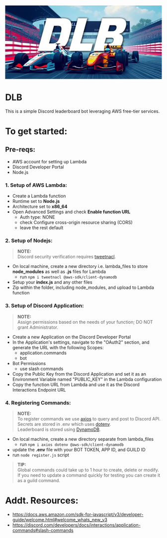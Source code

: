 <p align="center">
  <img src="assets/banner3.jpg" alt="DLB Banner">
</p>

# DLB
This is a simple Discord leaderboard bot leveraging AWS free-tier services.

# To get started:
## Pre-reqs:
- AWS account for setting up Lambda  
-  Discord Developer Portal  
-  Node.js

### 1. Setup of AWS Lambda:
- Create a Lambda function
- Runtime set to **Node.js**
- Architecture set to **x86_64**
- Open Advanced Settings and check **Enable function URL**
  - Auth type: NONE
  - check Configure cross-origin resource sharing (CORS)
  - leave the rest default

### 2. Setup of Nodejs:
> **NOTE:**<br>
> Discord security verification requires [tweetnacl](https://discord.com/developers/docs/interactions/receiving-and-responding#security-and-authorization).
- On local machine, create a new directory i.e. lambda_files to store **node_modules** as well as **.js** files for Lambda
  - run `npm i tweetnacl @aws-sdk/client-dynamodb`
- Setup your **index.js** and any other files
- Zip within the folder, including node_modules, and upload to Lambda function

### 3. Setup of Discord Application:
> **NOTE:**<br>
> Assign permissions based on the needs of your function; DO NOT grant Administrator.
- Create a new Application on the Discord Developer Portal
- In the Application's settings, navigate to the "OAuth2" section, and generate the URL with the following Scopes:
  - application.commands
  - bot
- Bot Permissions
    - use slash commands
- Copy the Public Key from the Discord Application and set it as an Environment Variable named "PUBLIC_KEY" in the Lambda configuration
- Copy the function URL from Lambda and use it as the Discord Interactions Endpoint URL

### 4. Registering Commands:
> **NOTE:**<br>
> To register commands we use [axios](https://axios-http.com/docs/intro) to query and post to Discord API.<br>
> Secrets are stored in .env which uses [dotenv](https://www.npmjs.com/package/dotenv).<br>
> Leaderboard is stored using [DynamoDB](https://aws.amazon.com/dynamodb/).<br>
- On local machine, create a new directory separate from lambda_files
  - run `npm i axios dotenv @aws-sdk/client-dynamodb`
- update the **.env** file with your BOT TOKEN, APP ID, and GUILD ID
- run `node register.js` script
> **TIP:**<br>
> Global commands could take up to 1 hour to create, delete or modify. If you need to update a command quickly for testing you can create it as a guild command.

# Addt. Resources:
- https://docs.aws.amazon.com/sdk-for-javascript/v3/developer-guide/welcome.html#welcome_whats_new_v3
- https://discord.com/developers/docs/interactions/application-commands#slash-commands
